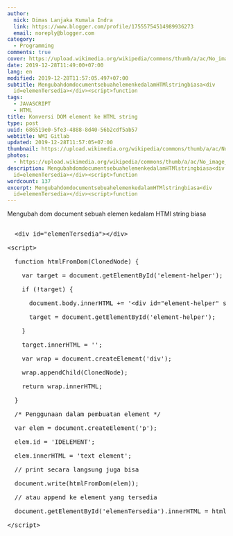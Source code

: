 ```yaml
---
author:
  nick: Dimas Lanjaka Kumala Indra
  link: https://www.blogger.com/profile/17555754514989936273
  email: noreply@blogger.com
category:
  - Programming
comments: true
cover: https://upload.wikimedia.org/wikipedia/commons/thumb/a/ac/No_image_available.svg/2048px-No_image_available.svg.png
date: 2019-12-28T11:49:00+07:00
lang: en
modified: 2019-12-28T11:57:05.497+07:00
subtitle: MengubahdomdocumentsebuahelemenkedalamHTMlstringbiasa<div
  id=elemenTersedia></div><script>function
tags:
  - JAVASCRIPT
  - HTML
title: Konversi DOM element ke HTML string
type: post
uuid: 686519e0-5fe3-4888-8d40-56b2cdf5ab57
webtitle: WMI Gitlab
updated: 2019-12-28T11:57:05+07:00
thumbnail: https://upload.wikimedia.org/wikipedia/commons/thumb/a/ac/No_image_available.svg/2048px-No_image_available.svg.png
photos:
  - https://upload.wikimedia.org/wikipedia/commons/thumb/a/ac/No_image_available.svg/2048px-No_image_available.svg.png
description: MengubahdomdocumentsebuahelemenkedalamHTMlstringbiasa<div
  id=elemenTersedia></div><script>function
wordcount: 137
excerpt: MengubahdomdocumentsebuahelemenkedalamHTMlstringbiasa<div
  id=elemenTersedia></div><script>function
---
```


<div>
   <div>Mengubah&nbsp;dom&nbsp;document&nbsp;sebuah&nbsp;elemen&nbsp;kedalam&nbsp;HTMl&nbsp;string&nbsp;biasa
   </div>
   <pre><br>  &lt;div id="elemenTersedia"&gt;&lt;/div&gt;
<br>&lt;script&gt;
<br>  function htmlFromDom(ClonedNode) {
<br>    var target = document.getElementById('element-helper');
<br>    if (!target) {
<br>      document.body.innerHTML += '&lt;div id="element-helper" style="display:none"&gt;&lt;/div&gt;';
<br>      target = document.getElementById('element-helper');
<br>    }
<br>    target.innerHTML = '';
<br>    var wrap = document.createElement('div');
<br>    wrap.appendChild(ClonedNode);
<br>    return wrap.innerHTML;
<br>  }
<br>  /* Penggunaan dalam pembuatan element */
<br>  var elem = document.createElement('p');
<br>  elem.id = 'IDELEMENT';
<br>  elem.innerHTML = 'text element';
<br>  // print secara langsung juga bisa
<br>  document.write(htmlFromDom(elem));
<br>  // atau append ke element yang tersedia
<br>  document.getElementById('elemenTersedia').innerHTML = htmlFromDom(elem);
<br>&lt;/script&gt;
<br>  </pre>
 </div>
